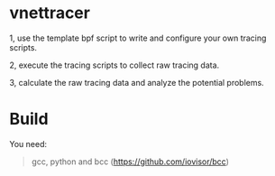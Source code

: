 # vnettracer

1, use the template bpf script to write and configure your own tracing scripts.

2, execute the tracing scripts to collect raw tracing data.

3, calculate the raw tracing data and analyze the potential problems. 

# Build 

You need:

> gcc, python and bcc (https://github.com/iovisor/bcc)



